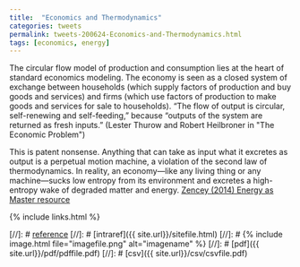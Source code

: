 ```yaml
---
title:  "Economics and Thermodynamics"
categories: tweets
permalink: tweets-200624-Economics-and-Thermodynamics.html
tags: [economics, energy]
---    
```




The circular flow model of production and consumption lies at the heart of
standard economics modeling.
The economy is seen as a closed system of exchange between households (which supply
factors of production and buy goods and services)
and firms (which use factors of production to make goods and services for sale
to households).
“The flow of output is circular, self-renewing and
self-feeding,” because “outputs of the system are returned as fresh inputs.”
(Lester Thurow and Robert Heilbroner in "The Economic Problem")

This is patent nonsense. Anything that can take as input what it excretes as output
is a perpetual motion machine, a violation of the second law of thermodynamics.
In reality, an economy—like any living thing or any machine—sucks
low entropy from its environment and excretes a high-entropy wake of 
degraded matter and energy.
[Zencey (2014) Energy as Master resource](https://www.researchgate.net/publication/287831825_Energy_as_Master_Resource)


{% include links.html %}

[//]: # [reference](url)
[//]: # [intraref]({{ site.url}}/sitefile.html)
[//]: # {% include image.html file="imagefile.png" alt="imagename"  %}
[//]: # [pdf]({{ site.url}}/pdf/pdffile.pdf)
[//]: # [csv]({{ site.url}}/csv/csvfile.pdf)


